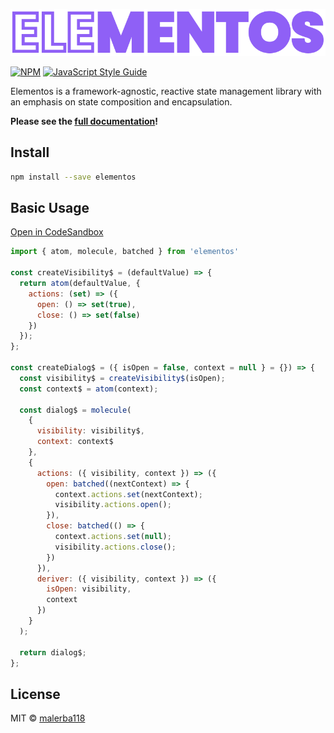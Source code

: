 ![foo](https://github.com/malerba118/elementos-docs/blob/main/static/img/logo.svg)

[![NPM](https://img.shields.io/npm/v/elementos.svg)](https://www.npmjs.com/package/elementos) [![JavaScript Style Guide](https://img.shields.io/badge/code_style-standard-brightgreen.svg)](https://standardjs.com)

Elementos is a framework-agnostic, reactive state management library with an emphasis on state composition and encapsulation.

**Please see the [full documentation](https://malerba118.github.io/elementos-docs)!**
 
## Install

```bash
npm install --save elementos
```

## Basic Usage

[Open in CodeSandbox](https://codesandbox.io/s/elementos-dialog-state-p02d5)

```jsx
import { atom, molecule, batched } from 'elementos'

const createVisibility$ = (defaultValue) => {
  return atom(defaultValue, {
    actions: (set) => ({
      open: () => set(true),
      close: () => set(false)
    })
  });
};

const createDialog$ = ({ isOpen = false, context = null } = {}) => {
  const visibility$ = createVisibility$(isOpen);
  const context$ = atom(context);

  const dialog$ = molecule(
    {
      visibility: visibility$,
      context: context$
    },
    {
      actions: ({ visibility, context }) => ({
        open: batched((nextContext) => {
          context.actions.set(nextContext);
          visibility.actions.open();
        }),
        close: batched(() => {
          context.actions.set(null);
          visibility.actions.close();
        })
      }),
      deriver: ({ visibility, context }) => ({
        isOpen: visibility,
        context
      })
    }
  );

  return dialog$;
};
```

## License

MIT © [malerba118](https://github.com/malerba118)
